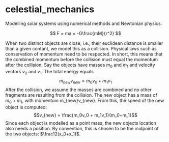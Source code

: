 # celestial_mechanics
Modelling solar systems using numerical methods and Newtonian physics. 

$$
F = ma = -G\frac{mM}{r^2}
$$

When two distinct objects are close, i.e., their euclidean distance is smaller than a given contant, we model this as a collision.  Physical laws such as conservation of momentum need to be respected. In short, this means that the combined momentum before the collision must equal the momentum after the collision. Say the objects have masses $m_0$ and $m_1$ and velocity vectors $v_0$ and $v_1$. The total energy equals 
$$m_{new}v_{new} = m_0v_0 + m_1v_1$$
After the collision, we assume the masses are combined and no other fragments are resulting from the collision. The new object has a mass of $m_0+m_1$, with momentum m_{new}v_{new}. From this, the speed of the new object is computed:
$$v_{new} = \frac{m_0v_0 + m_1v_1}{m_0+m_1}$$
Since each object is modelled as a point mass, the new objects location also needs a position. By convention, this is chosen to be the midpoint of the two objects: $\frac12(x_0+x_1)$.
